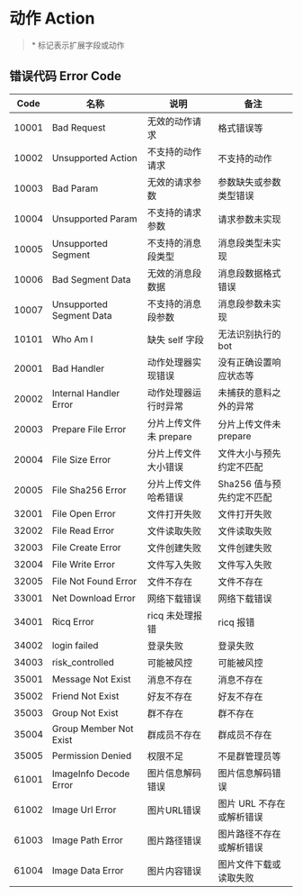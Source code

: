 # 动作 Action

> \* 标记表示扩展字段或动作

## 错误代码 Error Code

| Code  | 名称                     | 说明                   | 备注                      |
| ----- | ------------------------ | ---------------------- | ------------------------- |
| 10001 | Bad Request              | 无效的动作请求         | 格式错误等                |
| 10002 | Unsupported Action       | 不支持的动作请求       | 不支持的动作              |
| 10003 | Bad Param                | 无效的请求参数         | 参数缺失或参数类型错误    |
| 10004 | Unsupported Param        | 不支持的请求参数       | 请求参数未实现            |
| 10005 | Unsupported Segment      | 不支持的消息段类型     | 消息段类型未实现          |
| 10006 | Bad Segment Data         | 无效的消息段数据       | 消息段数据格式错误        |
| 10007 | Unsupported Segment Data | 不支持的消息段参数     | 消息段参数未实现          |
| 10101 | Who Am I                 | 缺失 self 字段         | 无法识别执行的 bot        |
| 20001 | Bad Handler              | 动作处理器实现错误     | 没有正确设置响应状态等    |
| 20002 | Internal Handler Error   | 动作处理器运行时异常   | 未捕获的意料之外的异常    |
| 20003 | Prepare File Error       | 分片上传文件未 prepare | 分片上传文件未 prepare    |
| 20004 | File Size Error          | 分片上传文件大小错误   | 文件大小与预先约定不匹配  |
| 20005 | File Sha256 Error        | 分片上传文件哈希错误   | Sha256 值与预先约定不匹配 |
| 32001 | File Open Error          | 文件打开失败           | 文件打开失败              |
| 32002 | File Read Error          | 文件读取失败           | 文件读取失败              |
| 32003 | File Create Error        | 文件创建失败           | 文件创建失败              |
| 32004 | File Write Error         | 文件写入失败           | 文件写入失败              |
| 32005 | File Not Found Error     | 文件不存在             | 文件不存在                |
| 33001 | Net Download Error       | 网络下载错误           | 网络下载错误              |
| 34001 | Ricq Error               | ricq 未处理报错        | ricq 报错                 |
| 34002 | login failed             | 登录失败               | 登录失败                  |
| 34003 | risk_controlled          | 可能被风控             | 可能被风控                |
| 35001 | Message Not Exist        | 消息不存在             | 消息不存在                |
| 35002 | Friend Not Exist         | 好友不存在             | 好友不存在                |
| 35003 | Group Not Exist          | 群不存在               | 群不存在                  |
| 35004 | Group Member Not Exist   | 群成员不存在           | 群成员不存在              |
| 35005 | Permission Denied        | 权限不足               | 不是群管理员等            |
| 61001 | ImageInfo Decode Error   | 图片信息解码错误       | 图片信息解码错误          |
| 61002 | Image Url Error          | 图片URL错误            | 图片 URL 不存在或解析错误 |
| 61003 | Image Path Error         | 图片路径错误           | 图片路径不存在或解析错误  |
| 61004 | Image Data Error         | 图片内容错误           | 图片文件下载或读取失败    |
